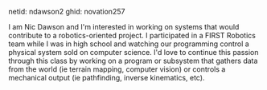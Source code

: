 netid: ndawson2
ghid: novation257


I am Nic Dawson and I'm interested in working on systems that would contribute to a
robotics-oriented project. I participated in a FIRST Robotics team while I was in high school and
watching our programming control a physical system sold on computer science. I'd love to
continue this passion through this class by working on a program or subsystem that gathers data
from the world (ie terrain mapping, computer vision) or controls a mechanical output
(ie pathfinding, inverse kinematics, etc).